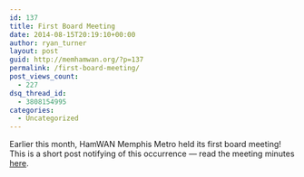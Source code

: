 ```yaml
---
id: 137
title: First Board Meeting
date: 2014-08-15T20:19:10+00:00
author: ryan_turner
layout: post
guid: http://memhamwan.org/?p=137
permalink: /first-board-meeting/
post_views_count:
  - 227
dsq_thread_id:
  - 3808154995
categories:
  - Uncategorized
---
```

Earlier this month, HamWAN Memphis Metro held its first board meeting! This is a short post notifying of this occurrence &#8212; read the meeting minutes [here](https://drive.google.com/file/d/0B3USl_DGIHfJb1VaenM0RXo0S0E/edit?usp=sharing).